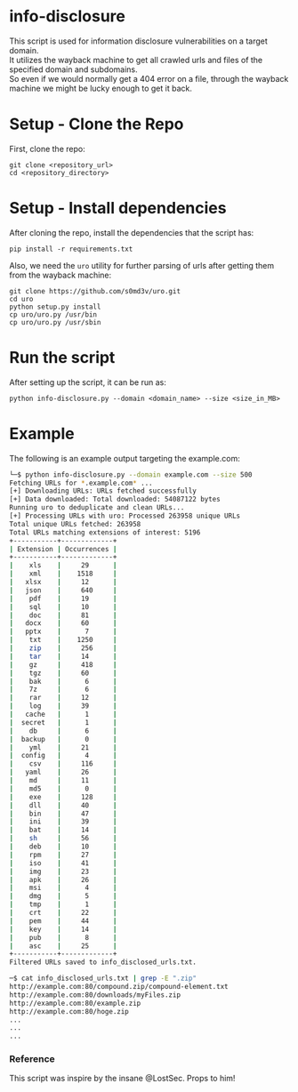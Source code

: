 # info-disclosure
This script is used for information disclosure vulnerabilities on a target domain.  
It utilizes the wayback machine to get all crawled urls and files of the specified domain and subdomains.  
So even if we would normally get a 404 error on a file, through the wayback machine we might be lucky enough to get it back.

# Setup - Clone the Repo
First, clone the repo:
```
git clone <repository_url>
cd <repository_directory>
```

# Setup - Install dependencies
After cloning the repo, install the dependencies that the script has:
```
pip install -r requirements.txt
```
Also, we need the  `uro` utility for further parsing of urls after getting them from the wayback machine:  
```
git clone https://github.com/s0md3v/uro.git
cd uro
python setup.py install
cp uro/uro.py /usr/bin
cp uro/uro.py /usr/sbin
```

# Run the script
After setting up the script, it can be run as:
```
python info-disclosure.py --domain <domain_name> --size <size_in_MB>
```

# Example
The following is an example output targeting the example.com:
```sh
└─$ python info-disclosure.py --domain example.com --size 500
Fetching URLs for *.example.com* ...
[+] Downloading URLs: URLs fetched successfully
[+] Data downloaded: Total downloaded: 54087122 bytes
Running uro to deduplicate and clean URLs...
[+] Processing URLs with uro: Processed 263958 unique URLs
Total unique URLs fetched: 263958
Total URLs matching extensions of interest: 5196
+-----------+-------------+
| Extension | Occurrences |
+-----------+-------------+
|    xls    |     29      |
|    xml    |    1518     |
|   xlsx    |     12      |
|   json    |     640     |
|    pdf    |     19      |
|    sql    |     10      |
|    doc    |     81      |
|   docx    |     60      |
|   pptx    |      7      |
|    txt    |    1250     |
|    zip    |     256     |
|    tar    |     14      |
|    gz     |     418     |
|    tgz    |     60      |
|    bak    |      6      |
|    7z     |      6      |
|    rar    |     12      |
|    log    |     39      |
|   cache   |      1      |
|  secret   |      1      |
|    db     |      6      |
|  backup   |      0      |
|    yml    |     21      |
|  config   |      4      |
|    csv    |     116     |
|   yaml    |     26      |
|    md     |     11      |
|    md5    |      0      |
|    exe    |     128     |
|    dll    |     40      |
|    bin    |     47      |
|    ini    |     39      |
|    bat    |     14      |
|    sh     |     56      |
|    deb    |     10      |
|    rpm    |     27      |
|    iso    |     41      |
|    img    |     23      |
|    apk    |     26      |
|    msi    |      4      |
|    dmg    |      5      |
|    tmp    |      1      |
|    crt    |     22      |
|    pem    |     44      |
|    key    |     14      |
|    pub    |      8      |
|    asc    |     25      |
+-----------+-------------+
Filtered URLs saved to info_disclosed_urls.txt.

─$ cat info_disclosed_urls.txt | grep -E ".zip"
http://example.com:80/compound.zip/compound-element.txt
http://example.com:80/downloads/myFiles.zip
http://example.com:80/example.zip
http://example.com:80/hoge.zip
...
...
...
```



### Reference
This script was inspire by the insane @LostSec. Props to him!  

